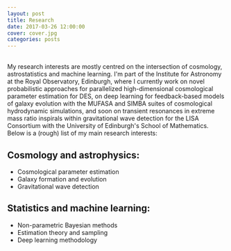 ```yaml
---
layout: post
title: Research
date: 2017-03-26 12:00:00
cover: cover.jpg
categories: posts
---
```


<br>
My research interests are mostly centred on the intersection of cosmology, astrostatistics and machine learning. I'm part of the Institute for Astronomy at the Royal Observatory, Edinburgh, where I currently work on novel probabilistic approaches for parallelized high-dimensional cosmological parameter estimation for DES, on deep learning for feedback-based models of galaxy evolution with the MUFASA and SIMBA suites of cosmological hydrodynamic simulations, and soon on transient resonances in extreme mass ratio inspirals within gravitational wave detection for the LISA Consortium with the University of Edinburgh's School of Mathematics. Below is a (rough) list of my main research interests:

## Cosmology and astrophysics:

* Cosmological parameter estimation
* Galaxy formation and evolution
* Gravitational wave detection

## Statistics and machine learning:

* Non-parametric Bayesian methods
* Estimation theory and sampling
* Deep learning methodology
